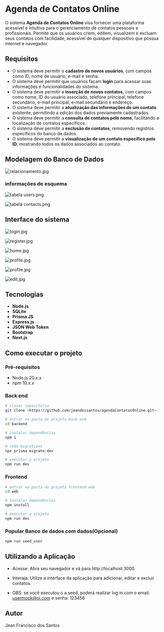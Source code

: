 # Agenda de Contatos Online

O sistema **Agenda de Contatos Online** visa fornecer uma plataforma acessível e intuitiva para o gerenciamento de contatos pessoais e profissionais. Permite que os usuários criem, editem, visualizem e excluam seus contatos com facilidade, acessível de qualquer dispositivo que possua internet e navegador.

## **Requisitos**

- O sistema deve permitir o **cadastro de novos usuários**, com campos como ID, nome de usuário, e-mail e senha.
- O sistema deve permitir que usuários façam **login** para acessar suas informações e funcionalidades do sistema.
- O sistema deve permitir a **inserção de novos contatos**, com campos como nome, ID do usuário associado, telefone principal, telefone secundário, e-mail principal, e-mail secundário e endereço.
- O sistema deve permitir a **atualização das informações de um contato** existente, permitindo a edição dos dados previamente cadastrados.
- O sistema deve permitir a **consulta de contatos pelo nome**, facilitando a localização de contatos específicos.
- O sistema deve permitir a **exclusão de contatos**, removendo registros específicos do banco de dados.
- O sistema deve permitir a **visualização de um contato específico pelo ID**, mostrando todos os dados associados ao contato.

## Modelagem do Banco de Dados

![relacionamento.jpg](https://github.com/jeandossantos/assets/blob/master/AgendaContatos/relacionamento.jpg)

### informações de esquema

![tabela users.png](https://github.com/jeandossantos/assets/blob/master/AgendaContatos/tabela%20users.png)

![tabela contacts.png](https://github.com/jeandossantos/assets/blob/master/AgendaContatos/tabela%20contacts.png)

## **Interface do sistema**
![login.jpg](https://github.com/jeandossantos/assets/blob/master/AgendaContatos/login.png)

![register.jpg](https://github.com/jeandossantos/assets/blob/master/AgendaContatos/register.png)

![home.jpg](https://github.com/jeandossantos/assets/blob/master/AgendaContatos/home.png)

![profile.jpg](https://github.com/jeandossantos/assets/blob/master/AgendaContatos/show%20contact.png)

![profile.jpg](https://github.com/jeandossantos/assets/blob/master/AgendaContatos/edit%20contact.png)

![edit.jpg](https://github.com/jeandossantos/assets/blob/master/AgendaContatos/profile.png)
## Tecnologias

- **Node.js**
- **SQLite**
- **Prisma JS**
- **Express.js**
- **JSON Web Token**
- **Bootstrap**
- **Next.js**

###

## Como executar o projeto

### Pré-requisitos

- Node.js 20.x.x
- npm 10.x.x

### Back end

```bash
# clonar repositório
git clone <https://github.com/jeandossantos/agendaContatosOnline.git>

# entrar na pasta do projeto back end
cd backend

# instalar dependências
npm i

# roda migrations
npx prisma migrate:dev

# executar o projeto
npm run dev

```

### Frontend
```bash
# entrar na pasta do projeto frontend web
cd web

# instalar dependências
npm install

# executar o projeto
npm run dev

```

### Popular Banco de dados com dados(Opcional)
```bash
npm run seed_user
```

## Utilizando a Aplicação
- Acesse: Abra seu navegador e vá para http://localhost:3000.
- Interaja: Utilize a interface da aplicação para adicionar, editar e excluir contatos.

- OBS: se você executou o a seed, poderá realizar log in com o email: usermock@oi.com e senha: 123456

## Autor
Jean Francisco dos Santos
